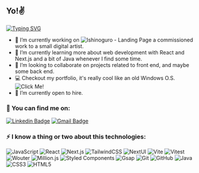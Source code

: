## Yo!✌️
[![Typing SVG](https://readme-typing-svg.demolab.com/?lines=I'm+Fernando+Ouviña;Web+Developer)](https://git.io/typing-svg)


- 📌 I’m currently working on ![Ishinoguro - Landing Page](https://github.com/FerOuvina/Ishinoguro-Landing-Page) a commissioned work to a small digital artist.
- 🌱 I’m currently learning more about web development with React and Next.js and a bit of Java whenever I find some time.
- 👯 I’m looking to collaborate on projects related to front end, and maybe some back end.
- 💻 Checkout my portfolio, it's really cool like an old Windows O.S. ![Click Me!](https://ouvina-fernando.vercel.app/)
- 📢 I’m currently open to hire.

### 📌 You can find me on:
[![Linkedin Badge](https://img.shields.io/badge/-fernando07-blue?style=flat-square&logo=Linkedin&logoColor=white&link=https://www.linkedin.com/in/fernando07/)](https://www.linkedin.com/in/fernando07)
[![Gmail Badge](https://img.shields.io/badge/-contactfernando07@gmail.com-c14438?style=flat-square&logo=Gmail&logoColor=white&link=mailto:contactfernando07@gmail.com)](mailto:contactfernando07@gmail.com)

### ⚡ I know a thing or two about this technologies: 

![JavaScript](https://img.shields.io/badge/-JavaScript-black?style=flat-square&logo=javascript)
![React](https://img.shields.io/badge/-React-black?style=flat-square&logo=react)
![Next.js](https://img.shields.io/badge/-Next.js-181717?style=flat-square&logo=nextdotjs)
![TailwindCSS](https://img.shields.io/badge/-Tailwind%20CSS-181717?style=flat-square&logo=tailwindcss)
![NextUI](https://img.shields.io/badge/-NextUI-181717?style=flat-square&logo=nextUI)
![Vite](https://img.shields.io/badge/-Vite-181717?style=flat-square&logo=vite)
![Vitest](https://img.shields.io/badge/-Vitest-181717?style=flat-square&logo=vitest)
![Wouter](https://img.shields.io/badge/-Wouter-181717?style=flat-square&logo=wouter)
![Million.js](https://img.shields.io/badge/-Million.js-181717?style=flat-square&logo=milliondotjs)
![Styled Components](https://img.shields.io/badge/-Styled%20Components-181717?style=flat-square&logo=styledcomponents)
![Gsap](https://img.shields.io/badge/-Gsap-181717?style=flat-square&logo=gsap)
![Git](https://img.shields.io/badge/-Git-black?style=flat-square&logo=git)
![GitHub](https://img.shields.io/badge/-GitHub-181717?style=flat-square&logo=github)
![Java](https://img.shields.io/badge/-java-181717?style=flat-square&logo=java)
![CSS3](https://img.shields.io/badge/-CSS3-181717?style=flat-square&logo=css3)
![HTML5](https://img.shields.io/badge/-HTML5-181717?style=flat-square&logo=html5&logoColor=white)
